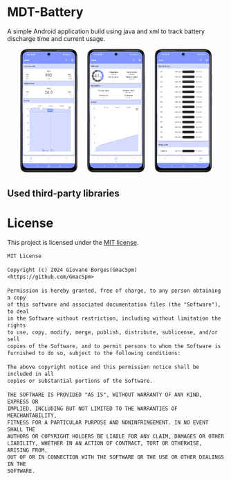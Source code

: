 # MDT-Battery
A simple Android application build using java and xml to track battery discharge time and current usage.
<p align="center">
  <img src="app/src/main/res/raw/image_meter.png" alt="Meter page" width="30%"/>
  <img src="app/src/main/res/raw/image_general.png" alt="General page" width="30%"/>
  <img src="app/src/main/res/raw/image_list.png" alt="List page" width="30%"/>
</p>


## Used third-party libraries

# License
This project is licensed under the [MIT license](https://opensource.org/license/mit).
```
MIT License 

Copyright (c) 2024 Giovane Borges(GmacSpm) <https://github.com/GmacSpm>

Permission is hereby granted, free of charge, to any person obtaining a copy
of this software and associated documentation files (the "Software"), to deal
in the Software without restriction, including without limitation the rights
to use, copy, modify, merge, publish, distribute, sublicense, and/or sell
copies of the Software, and to permit persons to whom the Software is
furnished to do so, subject to the following conditions:

The above copyright notice and this permission notice shall be included in all
copies or substantial portions of the Software.

THE SOFTWARE IS PROVIDED "AS IS", WITHOUT WARRANTY OF ANY KIND, EXPRESS OR
IMPLIED, INCLUDING BUT NOT LIMITED TO THE WARRANTIES OF MERCHANTABILITY,
FITNESS FOR A PARTICULAR PURPOSE AND NONINFRINGEMENT. IN NO EVENT SHALL THE
AUTHORS OR COPYRIGHT HOLDERS BE LIABLE FOR ANY CLAIM, DAMAGES OR OTHER
LIABILITY, WHETHER IN AN ACTION OF CONTRACT, TORT OR OTHERWISE, ARISING FROM,
OUT OF OR IN CONNECTION WITH THE SOFTWARE OR THE USE OR OTHER DEALINGS IN THE
SOFTWARE.
```
